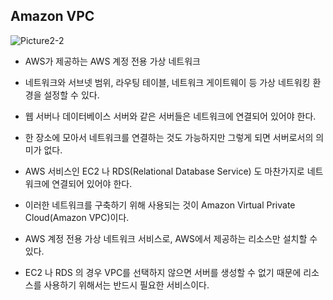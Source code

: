 ## Amazon VPC

![Picture2-2](https://user-images.githubusercontent.com/50399804/134214722-775e4c07-78d5-4612-997b-2ed8f10aea4b.png)

- AWS가 제공하는 AWS 계정 전용 가상 네트워크

- 네트워크와 서브넷 범위, 라우팅 테이블, 네트워크 게이트웨이 등 가상 네트워킹 환경을 설정할 수 있다.

- 웹 서버나 데이터베이스 서버와 같은 서버들은 네트워크에 연결되어 있어야 한다.

- 한 장소에 모아서 네트워크를 연결하는 것도 가능하지만 그렇게 되면 서버로서의 의미가 없다.
 
- AWS 서비스인 EC2 나 RDS(Relational Database Service) 도 마찬가지로 네트워크에 연결되어 있어야 한다.

- 이러한 네트워크를 구축하기 위해 사용되는 것이 Amazon Virtual Private Cloud(Amazon VPC)이다.

- AWS 계정 전용 가상 네트워크 서비스로, AWS에서 제공하는 리소스만 설치할 수 있다. 

- EC2 나 RDS 의 경우 VPC를 선택하지 않으면 서버를 생성할 수 없기 때문에 리소스를 사용하기 위해서는 반드시 필요한 서비스이다.
